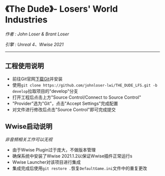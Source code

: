 # 《The Dude》- Losers' World Industries
*作者 : John Loser & Brant Loser*

*引擎 : Unreal 4、Wwise 2021*
___
## 工程使用说明
* 前往Git官网[下载Git](https://git-scm.com/)并安装
* 使用`git clone https://github.com/johnloser-lwi/THE_DUDE_LFS.git -b develop`拉取项目的"develop"分支
* 打开工程后点击上方"Source Control/Connect to Source Control"
* "Provider"选为"Git"，点击"Accept Settings"完成配置
* 对文件进行修改后点击"Source Control"即可完成提交

## Wwise启动说明
*非音频相关工作可以无视*
* 由于Wwise Plugin过于庞大，不做版本管理
* 确保系统中安装了Wwise 2021.1.2以保证Wwise插件正常运行s
* Wwise Launcher对该项目进行集成
* 集成完成后使用`git restore .`恢复`DefaultGame.ini`文件中的重复更改